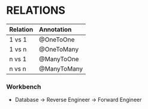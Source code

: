 # RELATIONS

|Relation|Annotation|
|:---|:---|
|1 vs 1|@OneToOne|
|1 vs n|@OneToMany|
|n vs 1|@ManyToOne|
|n vs n|@ManyToMany|

### Workbench

- Database -> Reverse Engineer -> Forward Engineer